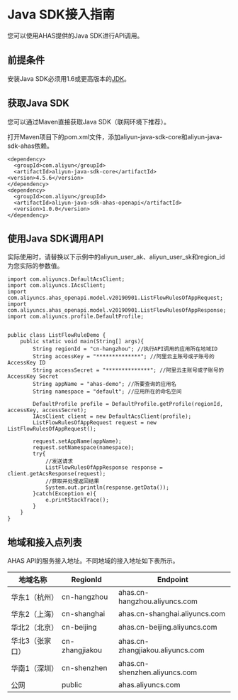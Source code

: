 # Java SDK接入指南

您可以使用AHAS提供的Java SDK进行API调用。

## 前提条件

安装Java SDK必须用1.6或更高版本的[JDK](https://www.oracle.com/technetwork/java/javase/downloads/index.html)。

## 获取Java SDK

您可以通过Maven直接获取Java SDK（联网环境下推荐）。

打开Maven项目下的pom.xml文件，添加aliyun-java-sdk-core和aliyun-java-sdk-ahas依赖。

```
<dependency>
  <groupId>com.aliyun</groupId>
  <artifactId>aliyun-java-sdk-core</artifactId>
<version>4.5.6</version>
</dependency>
<dependency>
  <groupId>com.aliyun</groupId>
  <artifactId>aliyun-java-sdk-ahas-openapi</artifactId>
  <version>1.0.0</version>
</dependency>
```

## 使用Java SDK调用API

实际使用时，请替换以下示例中的aliyun\_user\_ak、aliyun\_user\_sk和region\_id为您实际的参数值。

```
import com.aliyuncs.DefaultAcsClient;
import com.aliyuncs.IAcsClient;
import com.aliyuncs.ahas_openapi.model.v20190901.ListFlowRulesOfAppRequest;
import com.aliyuncs.ahas_openapi.model.v20190901.ListFlowRulesOfAppResponse;
import com.aliyuncs.profile.DefaultProfile;


public class ListFlowRuleDemo {
    public static void main(String[] args){
        String regionId = "cn-hangzhou"; //执行API调用的应用所在地域ID
        String accessKey = "**************"; //阿里云主账号或子账号的AccessKey ID
        String accessSecret = "**************"; //阿里云主账号或子账号的AccessKey Secret
        String appName = "ahas-demo"; //所要查询的应用名
        String namespace = "default"; //应用所在的命名空间

        DefaultProfile profile = DefaultProfile.getProfile(regionId, accessKey, accessSecret);
        IAcsClient client = new DefaultAcsClient(profile);
        ListFlowRulesOfAppRequest request = new ListFlowRulesOfAppRequest();

        request.setAppName(appName);
        request.setNamespace(namespace);
        try{
            //发送请求
            ListFlowRulesOfAppResponse response = client.getAcsResponse(request);
            //获取并处理返回结果
            System.out.println(response.getData());
        }catch(Exception e){
            e.printStackTrace();
        }
    }
}
```

## 地域和接入点列表

AHAS API的服务接入地址。不同地域的接入地址如下表所示。

|地域名称|RegionId|Endpoint|
|----|--------|--------|
|华东1（杭州）|cn-hangzhou|ahas.cn-hangzhou.aliyuncs.com|
|华东2（上海）|cn-shanghai|ahas.cn-shanghai.aliyuncs.com|
|华北2（北京）|cn-beijing|ahas.cn-beijing.aliyuncs.com|
|华北3（张家口）|cn-zhangjiakou|ahas.cn-zhangjiakou.aliyuncs.com|
|华南1（深圳）|cn-shenzhen|ahas.cn-shenzhen.aliyuncs.com|
|公网|public|ahas.aliyuncs.com|

